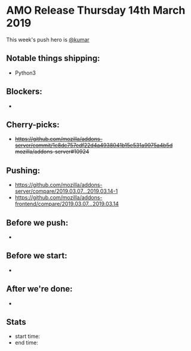 # AMO Release Thursday 14th March 2019

This week's push hero is [@kumar](https://github.com/kumar303)

## Notable things shipping:

* Python3

## Blockers:

*

## Cherry-picks:

* ~~https://github.com/mozilla/addons-server/commit/1c8dc757edf22d4a4938041b15e531a9975a4b5d mozilla/addons-server#10924~~

## Pushing:

- https://github.com/mozilla/addons-server/compare/2019.03.07...2019.03.14-1
- https://github.com/mozilla/addons-frontend/compare/2019.03.07...2019.03.14

## Before we push:

*

## Before we start:

*

## After we're done:

* 

## Stats

- start time:
- end time:
